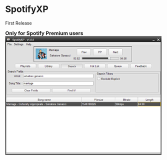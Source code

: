 SpotifyXP
===============

First Release

<h3 style="display:inline">Only for Spotify Premium users

<img src="SpotifyXPShow.PNG" width="500" >
